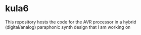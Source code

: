 # kula6
This repository hosts the code for the AVR processor in a hybrid (digital/analog) paraphonic synth design that I am working on

